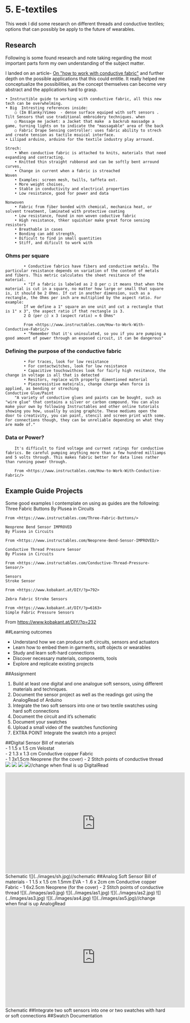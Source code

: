 # 5. E-textiles

This week I did some research on different threads and conductive textiles; options that can possibly be apply to the future of wearables.

## Research
Following is some found research and note taking regarding the most important parts form my own understanding of the subject matter.

I landed on an article- [On "how to work with conductive fabric"](https://www.instructables.com/How-to-Work-With-Conductive-Fabric/) and further depth on the possible applications that this could entitle. It really helped me conceptualize the possibilities, as the concept themselves can become very abstract and the applications hard to grasp.

	• Instructible guide to working with conductive fabric, all this new tech can be overwhelming.
	• Big  Intresting references inside:
		○ (Im Blanky)Vimeo  - dense surface equiped with soft sensors .  Tilt Sensors that use traditional embroidery techniques. when
		○ Massage me jacket: a Jacket that make  a backrub massadge a game, turning lights on to indicate the "massagable" area of the back
		○ Fabric Drape Sensing controller: uses fabric ability to strech and create tension as tactile msuical interface.
	• Lilipad arduino, arduino for the textile industry play arround.

	Strech:
		• When conductive fabric is attached to knits, materials that need expanding and contracting.
		• Knitted thin straight rubbonsd and can be softly bent arround curves,
		• Change in current when a fabric is streached
	Woven
		• Examples: screen mesh, twills, taffeta ext.
		• More weight choises,
		• Stable in conductivity and electrical properties
		• Low resistance, good for power and data

	Nonwoven
		• Fabric from fiber bonded with chemical, mechanica heat, or solvent treatment, laminated with protective coating
		• Low resistance, found in non woven coductive fabric
		• High resistance, thker squishier make great force sensing resistors
		• Breathable in cases
		• Bonding can add strength,
		• Dificult to find in small quantities
		• Stiff, and dificult to work with

###	Ohms per square
			• Conductive fabrics have fibers and conductive metals. The particular resistance depends on variation of the content of metals and fibers. This metric calculates the sheet resitance of the material.
			• "If a fabric is labeled as 2 Ω per ▢ it means that when the material is cut in a square, no matter how large or small that square is, it should be 2 Ohms. If cut in another dimension, such as a rectangle, the Ohms per inch are multiplied by the aspect ratio. For example:
			If we define a 1" square an one unit and cut a rectangle that is 1" x 3", the aspect ratio if that rectangle is 3.
			2 Ω (per ▢) x 3 (aspect ratio) = 6 Ohms"

			From <https://www.instructables.com/How-to-Work-With-Conductive-Fabric/>
			• "Remember that it's uninsulated, so you if you are pumping a good amount of power through an exposed circuit, it can be dangerous"
### Defining the purpose of the conductive fabric
			• For traces, look for low resistance
			• For contactwitches, look for low resistance
			• Capacitive touchswithces look for fairly high resitance, the change in voltage is all that is detected
			• Resitors, replace with properly dimentioned material
			• Piezoresistive mateirals, change charge when force is applied, as bending or streching
	Conductive Glue/Paint
		"A variety of conductive glues and paints can be bought, such as "wire glue" that contains a silver or carbon compound. You can also make your own by following Instructables and other online tutorials showing you how, usually by using graphite. These mediums open the door to creativity, you can paint, stencil and screen print with some. For connections though, they can be unreliable depending on what they are made of."

###	Data or Power?
		It's difficult to find voltage and current ratings for conductive fabrics. Be careful pumping anything more than a few hundred milliamps and 5 volts through. This makes fabric better for data lines rather than running power through.

		From <https://www.instructables.com/How-to-Work-With-Conductive-Fabric/>
## Example Guide Projects
Some good examples I contemplate on using as guides are the following:
	Three Fabric Buttons
	By Plusea in Circuits

	From <https://www.instructables.com/Three-Fabric-Buttons/>

	Neoprene Bend Sensor IMPROVED
	By Plusea in Circuits

	From <https://www.instructables.com/Neoprene-Bend-Sensor-IMPROVED/>

	Conductive Thread Pressure Sensor
	By Plusea in Circuits

	From <https://www.instructables.com/Conductive-Thread-Pressure-Sensor/>

	Sensors
	Stroke Sensor

	From <https://www.kobakant.at/DIY/?p=792>

	Zebra Fabric Stroke Sensors

	From <https://www.kobakant.at/DIY/?p=6163>
	Simple Fabric Pressure Sensors

From <https://www.kobakant.at/DIY/?p=232>


##Learning outcomes
  * Understand how we can produce soft circuits, sensors and actuators
  * Learn how to embed them in garments, soft objects or wearables
  * Study and learn soft-hard connections
  * Discover necessary materials, components, tools
  * Explore and replicate existing projects

##Assignment
1. Build at least one digital and one analogue soft sensors, using different materials and techniques.
2. Document the sensor project as well as the readings got using the AnalogRead of Arduino
3. Integrate the two soft sensors into one or two textile swatches using hard soft connections
4. Document the circuit and it’s schematic
5. Document your swatches
6. Upload a small video of the swatches functioning
7. EXTRA POINT Integrate the swatch into a project

##Digital Sensor
  Bill of materials  
    - 1 1.5 x 1.5 cm Velostat  
    - 2 1.3 x 1.3 cm Conductive copper Fabric  
    - 1 3x1.5cm Neoprene  (for the cover)
    - 2 Stitch points of conductive thread  
![](../images/db0.jpg)
![](../images/db1.jpg)
![](../images/db2.jpg)
![](../images/db4.jpg)//change when final is up
  DigitalRead
<iframe width="560" height="315" src="https://www.youtube.com/embed/6gbswSNNxvQ" frameborder="0"; clipboard-write; encrypted-media; gyroscope; picture-in-picture"></iframe>  
  Schematic
![](../images/sh.jpg)//schematic
##Analog Soft Sensor
Bill of materials  
  - 1 1.5 x 1.5 cm 1.5mm EVA   
  - 1 .6 x 2cm cm Conductive copper Fabric  
  - 1 6x2.5cm Neoprene  (for the cover)
  - 2 Stitch points of conductive thread  
![](../images/as0.jpg)
![](../images/as1.jpg)
![](../images/as2.jpg)
![](../images/as3.jpg)
![](../images/as4.jpg)
![](../images/as5.jpg)//change when final is up
  AnalogRead
<iframe width="560" height="315" src="https://www.youtube.com/embed/lbIORI1Yeiw" frameborder="0"; clipboard-write; encrypted-media; gyroscope; picture-in-picture"></iframe>  
  Schematic
##Integrate two soft sensors into one or two swatches with hard or soft connections
##Swatch Documentation

